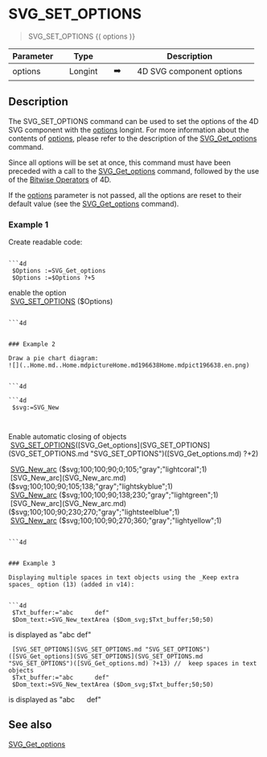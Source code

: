 <!-- SVG_SET_OPTIONS ( Param_1 )
 -> Param_1 (Long Integer)-->
# SVG_SET_OPTIONS

> SVG_SET_OPTIONS {( options )}

| Parameter |     | Type |     |     |     | Description |     |
| --- | --- | --- | --- | --- | --- | --- | --- |
| options |     | Longint |     | ➡️ |     | 4D SVG component options |     |

## Description

The SVG_SET_OPTIONS command can be used to set the options of the 4D SVG component with the [options](# "4D SVG component options") longint. For more information about the contents of [options](# "4D SVG component options"), please refer to the description of the [SVG_Get_options](SVG_Get_options.md)  command.

Since all options will be set at once, this command must have been preceded with a call to the [SVG_Get_options](SVG_Get_options.md)  command, followed by the use of the [Bitwise Operators](Home.md4Dv19R8Home.md4DHome.md12.4Home.mdBitwise-Operators.300-977852.en.html "Bitwise Operators") of 4D.

If the [options](# "4D SVG component options") parameter is not passed, all the options are reset to their default value (see the [SVG_Get_options](SVG_Get_options.md)  command).

### Example 1  

Create readable code:

```4d

```4d
 $Options :=SVG_Get_options   
 $Options :=$Options ?+5 
```

enable the option  
 [SVG_SET_OPTIONS](SVG_SET_OPTIONS.md) ($Options)

```

```4d


### Example 2  

Draw a pie chart diagram:  
![](..Home.md..Home.mdpictureHome.md196638Home.mdpict196638.en.png)


```4d

```4d
 $svg:=SVG_New   
   
  
```

Enable automatic closing of objects  
 [SVG_SET_OPTIONS](SVG_SET_OPTIONS.md "SVG_SET_OPTIONS")([SVG_Get_options](SVG_SET_OPTIONS](SVG_SET_OPTIONS.md "SVG_SET_OPTIONS")([SVG_Get_options.md) ?+2)  

 [SVG_New_arc](SVG_New_arc.md) ($svg;100;100;90;0;105;"gray";"lightcoral";1)  
 [SVG_New_arc](SVG_New_arc.md) ($svg;100;100;90;105;138;"gray";"lightskyblue";1)  
 [SVG_New_arc](SVG_New_arc.md) ($svg;100;100;90;138;230;"gray";"lightgreen";1)  
 [SVG_New_arc](SVG_New_arc.md) ($svg;100;100;90;230;270;"gray";"lightsteelblue";1)  
 [SVG_New_arc](SVG_New_arc.md) ($svg;100;100;90;270;360;"gray";"lightyellow";1)

```

```4d


### Example 3  

Displaying multiple spaces in text objects using the _Keep extra spaces_ option (13) (added in v14):


```4d
 $Txt_buffer:="abc      def"  
 $Dom_text:=SVG_New_textArea ($Dom_svg;$Txt_buffer;50;50)
```

is displayed as "abc def"

```4d
 [SVG_SET_OPTIONS](SVG_SET_OPTIONS.md "SVG_SET_OPTIONS")([SVG_Get_options](SVG_SET_OPTIONS](SVG_SET_OPTIONS.md "SVG_SET_OPTIONS")([SVG_Get_options.md) ?+13) //  keep spaces in text objects  
 $Txt_buffer:="abc      def"  
 $Dom_text:=SVG_New_textArea ($Dom_svg;$Txt_buffer;50;50)
```

is displayed as "abc      def"

## See also

[SVG_Get_options](SVG_Get_options.md)
